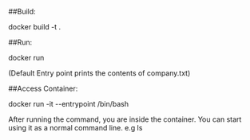 ##Build:

docker build -t <image-name> .

##Run:

docker run <image-name>

(Default Entry point prints the contents of company.txt)

##Access Container:

docker run -it --entrypoint /bin/bash <image-name>

After running the command, you are inside the container. You can start
using it as a normal command line. e.g ls
